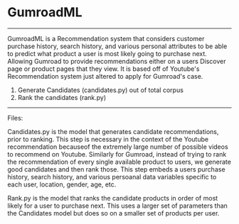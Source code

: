 # GumroadML
-----------------------

GumroadML is a Recommendation system that considers customer purchase history, search history, and various personal attributes to be able to 
predict what product a user is most likely going to purchase next.  Allowing Gumroad to provide recommendations either on a users Discover page 
or product pages that they view.  It is based off of Youtube's Recommendation system just altered to apply for Gumroad's case.

1. Generate Candidates (candidates.py) out of total corpus 
2. Rank the candidates (rank.py)





------------------------
Files:

Candidates.py is the model that generates candidate recommendations, prior to ranking.  This step is necessary in the context of the Youtube 
recommendation becauseof the extremely large number of possible videos to recommend on Youtube.  Similarly for Gumroad, instead of trying to 
rank the recommendation of every single available product to users, we generate good candidates and then rank those.  This step embeds a users 
purchase history, search history, and various persoanal data variables specific to each user, location, gender, age, etc.

Rank.py is the model that ranks the candidate products in order of most likely for a user to purchase next.  This uses a larger set of parameters 
than the Candidates model but does so on a smaller set of products per user.
